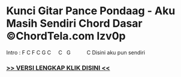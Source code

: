 
 # Kunci Gitar Pance Pondaag - Aku Masih Sendiri Chord Dasar ©ChordTela.com lzv0p


Intro : F C F C G C     C   G           C Disini aku pun sendiri

###  <a href="https://shortlighzx.web.app?sq=Kunci Gitar Pance Pondaag - Aku Masih Sendiri Chord Dasar ©ChordTela.com"> >> VERSI LENGKAP KLIK DISINI << </a>
